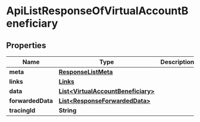 

# ApiListResponseOfVirtualAccountBeneficiary


## Properties

Name | Type | Description | Notes
------------ | ------------- | ------------- | -------------
**meta** | [**ResponseListMeta**](ResponseListMeta.md) |  |  [optional]
**links** | [**Links**](Links.md) |  |  [optional]
**data** | [**List&lt;VirtualAccountBeneficiary&gt;**](VirtualAccountBeneficiary.md) |  |  [optional]
**forwardedData** | [**List&lt;ResponseForwardedData&gt;**](ResponseForwardedData.md) |  |  [optional]
**tracingId** | **String** |  |  [optional]



